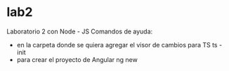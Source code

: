 # lab2
Laboratorio 2 con Node - JS
Comandos de ayuda:
* en la carpeta donde se quiera agregar el visor de cambios para TS ts -init 
* para crear el proyecto de Angular ng new <Nombre de la aplicacion>
